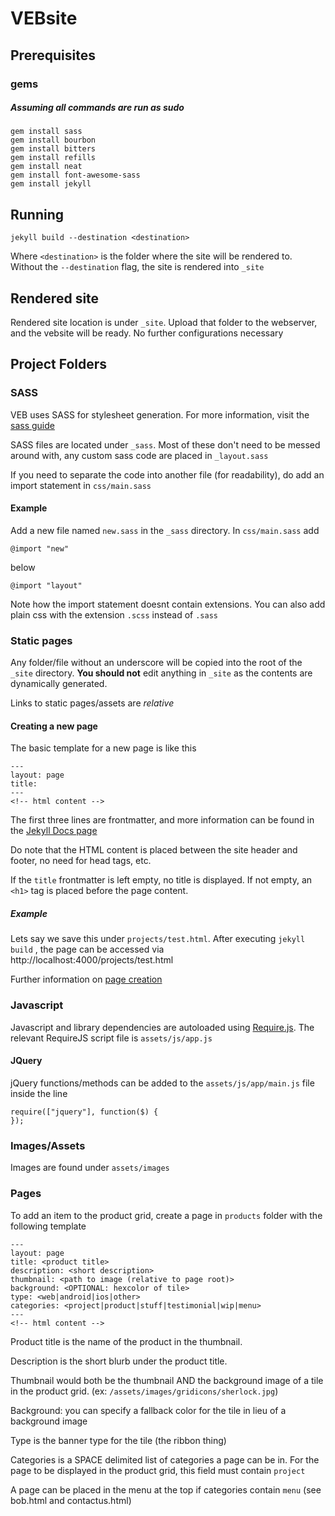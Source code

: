 VEBsite
=======

## Prerequisites
### gems
##### Assuming all commands are run as sudo
	gem install sass
	gem install bourbon
	gem install bitters
	gem install refills
	gem install neat
	gem install font-awesome-sass
	gem install jekyll

## Running
	jekyll build --destination <destination>

Where `<destination>` is the folder where the site will be rendered to.  
Without the `--destination` flag, the site is rendered into `_site`

## Rendered site
Rendered site location is under `_site`.  Upload that folder to the webserver, and the vebsite will be ready.  No further configurations necessary

## Project Folders
### SASS
VEB uses SASS for stylesheet generation. For more information, visit the [sass guide](http://sass-lang.com/guide)

SASS files are located under `_sass`.
Most of these don't need to be messed around with, any custom sass code are placed in `_layout.sass`

If you need to separate the code into another file (for readability), do add an import statement in `css/main.sass`

#### Example
Add a new file named `new.sass` in the `_sass` directory.
In `css/main.sass` add 

	@import "new"

below

	@import "layout"

Note how the import statement doesnt contain extensions.  You can also add plain css with the extension `.scss` instead of `.sass`

### Static pages
Any folder/file without an underscore will be copied into the root of the `_site` directory.  **You should not** edit anything in `_site` as the contents are dynamically generated.

Links to static pages/assets are *relative*

#### Creating a new page
The basic template for a new page is like this

	---
	layout: page
	title: 
	---
	<!-- html content -->

The first three lines are frontmatter, and more information can be found in the [Jekyll Docs page](http://jekyllrb.com/docs/frontmatter/)

Do note that the HTML content is placed between the site header and footer, no need for head tags, etc.

If the `title` frontmatter is left empty, no title is displayed.  If not empty, an `<h1>` tag is placed before the page content.

##### Example
Lets say we save this under `projects/test.html`.  After executing `jekyll build` , the page can be accessed via 
	http://localhost:4000/projects/test.html

Further information on [page creation](http://jekyllrb.com/docs/pages/)

### Javascript
Javascript and library dependencies are autoloaded using [Require.js](http://requirejs.org).  The relevant RequireJS script file is `assets/js/app.js`
#### JQuery
jQuery functions/methods can be added to the `assets/js/app/main.js` file inside the line

	require(["jquery"], function($) {
	});

### Images/Assets
Images are found under `assets/images`


### Pages
To add an item to the product grid, create a page in `products` folder with the following template
	
	---
	layout: page
	title: <product title>
	description: <short description>
	thumbnail: <path to image (relative to page root)>
	background: <OPTIONAL: hexcolor of tile>
	type: <web|android|ios|other>
	categories: <project|product|stuff|testimonial|wip|menu>
	---
	<!-- html content -->

Product title is the name of the product in the thumbnail.

Description is the short blurb under the product title.

Thumbnail would both be the thumbnail AND the background image of a tile in the product grid. (ex: `/assets/images/gridicons/sherlock.jpg`)

Background: you can specify a fallback color for the tile in lieu of a background image

Type is the banner type for the tile (the ribbon thing)

Categories is a SPACE delimited list of categories a page can be in.  For the page to be displayed in the product grid, this field must contain `project`

A page can be placed in the menu at the top if categories contain `menu` (see bob.html and contactus.html)
